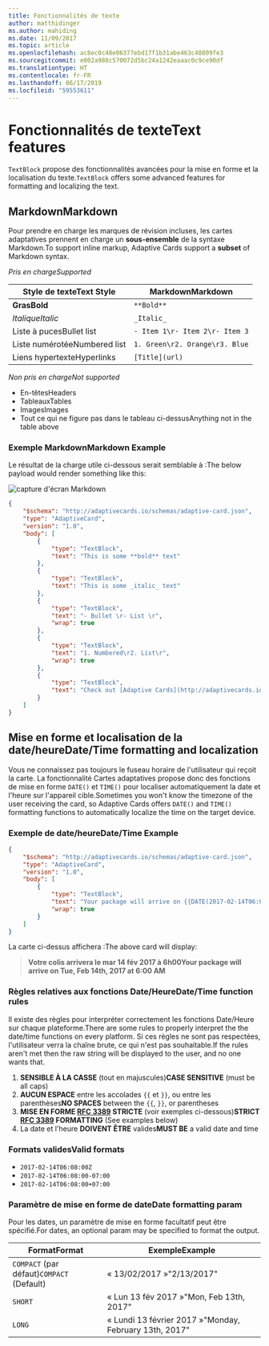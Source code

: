 ```yaml
---
title: Fonctionnalités de texte
author: matthidinger
ms.author: mahiding
ms.date: 11/09/2017
ms.topic: article
ms.openlocfilehash: ac8ec0c48e06377ebd17f1b31abe463c48809fe3
ms.sourcegitcommit: e002a988c570072d5bc24a1242eaaac0c9ce90df
ms.translationtype: HT
ms.contentlocale: fr-FR
ms.lasthandoff: 06/17/2019
ms.locfileid: "59553611"
---
```

# <a name="text-features"></a><span data-ttu-id="41d48-102">Fonctionnalités de texte</span><span class="sxs-lookup"><span data-stu-id="41d48-102">Text features</span></span>

<span data-ttu-id="41d48-103">`TextBlock` propose des fonctionnalités avancées pour la mise en forme et la localisation du texte.</span><span class="sxs-lookup"><span data-stu-id="41d48-103">`TextBlock` offers some advanced features for formatting and localizing the text.</span></span>

## <a name="markdown"></a><span data-ttu-id="41d48-104">Markdown</span><span class="sxs-lookup"><span data-stu-id="41d48-104">Markdown</span></span>
<span data-ttu-id="41d48-105">Pour prendre en charge les marques de révision incluses, les cartes adaptatives prennent en charge un **sous-ensemble** de la syntaxe Markdown.</span><span class="sxs-lookup"><span data-stu-id="41d48-105">To support inline markup, Adaptive Cards support a **subset** of Markdown syntax.</span></span>

<span data-ttu-id="41d48-106">_Pris en charge_</span><span class="sxs-lookup"><span data-stu-id="41d48-106">_Supported_</span></span>

| <span data-ttu-id="41d48-107">Style de texte</span><span class="sxs-lookup"><span data-stu-id="41d48-107">Text Style</span></span>      | <span data-ttu-id="41d48-108">Markdown</span><span class="sxs-lookup"><span data-stu-id="41d48-108">Markdown</span></span> |
|-----------------|-----|
| <span data-ttu-id="41d48-109">**Gras**</span><span class="sxs-lookup"><span data-stu-id="41d48-109">**Bold**</span></span>        | ```**Bold**``` |
| <span data-ttu-id="41d48-110">_Italique_</span><span class="sxs-lookup"><span data-stu-id="41d48-110">_Italic_</span></span>        | ```_Italic_``` |
| <span data-ttu-id="41d48-111">Liste à puces</span><span class="sxs-lookup"><span data-stu-id="41d48-111">Bullet list</span></span>     | ```- Item 1\r- Item 2\r- Item 3``` | 
| <span data-ttu-id="41d48-112">Liste numérotée</span><span class="sxs-lookup"><span data-stu-id="41d48-112">Numbered list</span></span>   | ```1. Green\r2. Orange\r3. Blue``` |
| <span data-ttu-id="41d48-113">Liens hypertexte</span><span class="sxs-lookup"><span data-stu-id="41d48-113">Hyperlinks</span></span>      | ```[Title](url)``` |

<span data-ttu-id="41d48-114">_Non pris en charge_</span><span class="sxs-lookup"><span data-stu-id="41d48-114">_Not supported_</span></span>

* <span data-ttu-id="41d48-115">En-têtes</span><span class="sxs-lookup"><span data-stu-id="41d48-115">Headers</span></span>
* <span data-ttu-id="41d48-116">Tableaux</span><span class="sxs-lookup"><span data-stu-id="41d48-116">Tables</span></span>
* <span data-ttu-id="41d48-117">Images</span><span class="sxs-lookup"><span data-stu-id="41d48-117">Images</span></span>
* <span data-ttu-id="41d48-118">Tout ce qui ne figure pas dans le tableau ci-dessus</span><span class="sxs-lookup"><span data-stu-id="41d48-118">Anything not in the table above</span></span>

### <a name="markdown-example"></a><span data-ttu-id="41d48-119">Exemple Markdown</span><span class="sxs-lookup"><span data-stu-id="41d48-119">Markdown Example</span></span>

<span data-ttu-id="41d48-120">Le résultat de la charge utile ci-dessous serait semblable à :</span><span class="sxs-lookup"><span data-stu-id="41d48-120">The below payload would render something like this:</span></span>

![capture d'écran Markdown](media/text-features/markdown.png)

```json
{
    "$schema": "http://adaptivecards.io/schemas/adaptive-card.json",
    "type": "AdaptiveCard",
    "version": "1.0",
    "body": [
        {
            "type": "TextBlock",
            "text": "This is some **bold** text"
        },
        {
            "type": "TextBlock",
            "text": "This is some _italic_ text"
        },
        {
            "type": "TextBlock",
            "text": "- Bullet \r- List \r",
            "wrap": true
        },
        {
            "type": "TextBlock",
            "text": "1. Numbered\r2. List\r",
            "wrap": true
        },
        {
            "type": "TextBlock",
            "text": "Check out [Adaptive Cards](http://adaptivecards.io)"
        }
    ]
}
```

## <a name="datetime-formatting-and-localization"></a><span data-ttu-id="41d48-122">Mise en forme et localisation de la date/heure</span><span class="sxs-lookup"><span data-stu-id="41d48-122">Date/Time formatting and localization</span></span>

<span data-ttu-id="41d48-123">Vous ne connaissez pas toujours le fuseau horaire de l'utilisateur qui reçoit la carte. La fonctionnalité Cartes adaptatives propose donc des fonctions de mise en forme `DATE()` et `TIME()` pour localiser automatiquement la date et l'heure sur l'appareil cible.</span><span class="sxs-lookup"><span data-stu-id="41d48-123">Sometimes you won't know the timezone of the user receiving the card, so Adaptive Cards offers `DATE()` and `TIME()` formatting functions to automatically localize the time on the target device.</span></span>

### <a name="datetime-example"></a><span data-ttu-id="41d48-124">Exemple de date/heure</span><span class="sxs-lookup"><span data-stu-id="41d48-124">Date/Time Example</span></span>

```json
{
    "$schema": "http://adaptivecards.io/schemas/adaptive-card.json",
    "type": "AdaptiveCard",
    "version": "1.0",
    "body": [
        {
            "type": "TextBlock",
            "text": "Your package will arrive on {{DATE(2017-02-14T06:00:00Z, SHORT)}} at {{TIME(2017-02-14T06:00:00Z)}}",
            "wrap": true
        }
    ]
}
```

<span data-ttu-id="41d48-125">La carte ci-dessus affichera :</span><span class="sxs-lookup"><span data-stu-id="41d48-125">The above card will display:</span></span> 

> <span data-ttu-id="41d48-126">**Votre colis arrivera le mar 14 fév 2017 à 6h00**</span><span class="sxs-lookup"><span data-stu-id="41d48-126">**Your package will arrive on Tue, Feb 14th, 2017 at 6:00 AM**</span></span>

### <a name="datetime-function-rules"></a><span data-ttu-id="41d48-127">Règles relatives aux fonctions Date/Heure</span><span class="sxs-lookup"><span data-stu-id="41d48-127">Date/Time function rules</span></span>

<span data-ttu-id="41d48-128">Il existe des règles pour interpréter correctement les fonctions Date/Heure sur chaque plateforme.</span><span class="sxs-lookup"><span data-stu-id="41d48-128">There are some rules to properly interpret the the date/time functions on every platform.</span></span> <span data-ttu-id="41d48-129">Si ces règles ne sont pas respectées, l'utilisateur verra la chaîne brute, ce qui n'est pas souhaitable.</span><span class="sxs-lookup"><span data-stu-id="41d48-129">If the rules aren't met then the raw string will be displayed to the user, and no one wants that.</span></span>

1. <span data-ttu-id="41d48-130">**SENSIBLE À LA CASSE** (tout en majuscules)</span><span class="sxs-lookup"><span data-stu-id="41d48-130">**CASE SENSITIVE** (must be all caps)</span></span>
1. <span data-ttu-id="41d48-131">**AUCUN ESPACE** entre les accolades `{{` et `}}`, ou entre les parenthèses</span><span class="sxs-lookup"><span data-stu-id="41d48-131">**NO SPACES** between the `{{`, `}}`, or parentheses</span></span>
1. <span data-ttu-id="41d48-132">**MISE EN FORME [RFC 3389](https://tools.ietf.org/html/rfc3339) STRICTE** (voir exemples ci-dessous)</span><span class="sxs-lookup"><span data-stu-id="41d48-132">**STRICT [RFC 3389](https://tools.ietf.org/html/rfc3339) FORMATTING** (See examples below)</span></span>
1. <span data-ttu-id="41d48-133">La date et l'heure **DOIVENT ÊTRE** valides</span><span class="sxs-lookup"><span data-stu-id="41d48-133">**MUST BE** a valid date and time</span></span>

### <a name="valid-formats"></a><span data-ttu-id="41d48-134">Formats valides</span><span class="sxs-lookup"><span data-stu-id="41d48-134">Valid formats</span></span>

* `2017-02-14T06:08:00Z`
* `2017-02-14T06:08:00-07:00`
* `2017-02-14T06:08:00+07:00`

### <a name="date-formatting-param"></a><span data-ttu-id="41d48-135">Paramètre de mise en forme de date</span><span class="sxs-lookup"><span data-stu-id="41d48-135">Date formatting param</span></span>

<span data-ttu-id="41d48-136">Pour les dates, un paramètre de mise en forme facultatif peut être spécifié.</span><span class="sxs-lookup"><span data-stu-id="41d48-136">For dates, an optional param may be specified to format the output.</span></span>


|       <span data-ttu-id="41d48-137">Format</span><span class="sxs-lookup"><span data-stu-id="41d48-137">Format</span></span>        |            <span data-ttu-id="41d48-138">Exemple</span><span class="sxs-lookup"><span data-stu-id="41d48-138">Example</span></span>            |
|---------------------|-------------------------------|
| <span data-ttu-id="41d48-139">`COMPACT` (par défaut)</span><span class="sxs-lookup"><span data-stu-id="41d48-139">`COMPACT` (Default)</span></span> |          <span data-ttu-id="41d48-140">« 13/02/2017 »</span><span class="sxs-lookup"><span data-stu-id="41d48-140">"2/13/2017"</span></span>          |
|       `SHORT`       |     <span data-ttu-id="41d48-141">« Lun 13 fév 2017 »</span><span class="sxs-lookup"><span data-stu-id="41d48-141">"Mon, Feb 13th, 2017"</span></span>     |
|       `LONG`        | <span data-ttu-id="41d48-142">« Lundi 13 février 2017 »</span><span class="sxs-lookup"><span data-stu-id="41d48-142">"Monday, February 13th, 2017"</span></span> |


